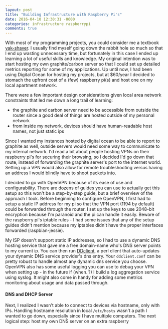 ```yaml
---
layout: post
title: "Building Infrastructure with Raspberry Pi's"
date: 2016-04-10 12:30:31 -0600
categories: infrastructure raspberrypi
comments: true
---
```


With most of my programming projects, you could consider me a textbook
[yak-shaver][yak-shaver]. I usually find myself going down the rabbit hole so
much so that I end up wasting unnecessary time, but fortunately in this case
I ended up learning a lot of useful skills and knowledge. My original intention
was to start hosting my own graphite/carbon server so that I could set up
detailed metrics reporting for some of my applications. Up until now, I had
been using Digital Ocean for hosting my projects, but at $60/year I decided to
stomach the upfront cost of a (few) raspberry pi(s) and host one on my local apartment
network.

There were a few important design considerations given local area network
constraints that led me down a long trail of learning:

 - the graphite and carbon server need to be accessible from outside the router
 since a good deal of things are hosted outside of my personal network
 - from inside my network, devices should have human-readable host names, not
     just static ips

Since I wanted my instances hosted by digital ocean to be able to report to
graphite as well, outside servers would need some way to communicate to my
internal network. I'd read a bit about people hosting VPNs on their raspberry
pi's for securing their browsing, so I decided I'd go down that route, instead
of forwarding the graphite server's port to the internet world. Setting up
a VPN would also allow for remote troubleshooting versus having an address
I would blindly have to shoot packets into.

I decided to go with OpenVPN because of its ease of use and configurability.
There are dozens of guides you can use to actually get this setup so this won't be
a step-by-step guide, but a brief overview of the approach I took. Before
beginning to configure OpenVPN, I first had to setup a static IP address for my
pi so that the VPN port (1194 by default) could be forwarded through the
router. I set up the keys to use 2048-bit encryption because I'm paranoid and
the pi can handle it easily. Beware of the raspberry pi's iptable rules - I had
some issues that any of the setup guides didn't mention because my iptables
didn't have the proper interfaces forwarded (raspbian-jessie).

My ISP doesn't support static IP addresses, so I had to use a dynamic DNS
hosting service that gave me a free domain-name who's DNS server points to my
current ip. You can then run [DDclient][dd-client], a perl client that
auto-updates your dynamic DNS service provider's dns entry. Your
`ddclient.conf` can be pretty robust to handle almost any dynamic dns service
you choose. OpenVPN also has some useful logging you can use to debug your VPN when setting up - in the future if (when..?) I build a log aggregation service using syslog. It might also come in handy for adding some metrics monitoring about usage and data passed through.

#### DNS and DHCP Server

Next, I realized I wasn't able to connect to devices via hostname, only with IPs. Handling hostname resolution in local `/etc/hosts` wasn't a path I wanted to go down, especially since I have multiple computers. The next logical step: host my own DNS server on an extra raspberry 


[yak-shaver]: http://urlgoeshere
[dd-client]: https://sourceforge.net/p/ddclient/wiki/Home/
